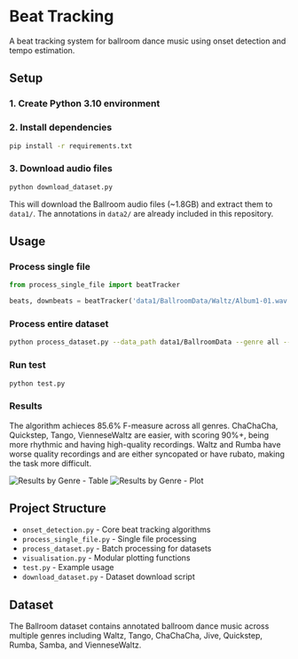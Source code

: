 # Beat Tracking

A beat tracking system for ballroom dance music using onset detection and tempo estimation.

## Setup

### 1. Create Python 3.10 environment

### 2. Install dependencies

```bash
pip install -r requirements.txt
```

### 3. Download audio files

```bash
python download_dataset.py
```

This will download the Ballroom audio files (~1.8GB) and extract them to `data1/`. The annotations in `data2/` are already included in this repository.

## Usage

### Process single file

```python
from process_single_file import beatTracker

beats, downbeats = beatTracker('data1/BallroomData/Waltz/Album1-01.wav')
```

### Process entire dataset

```bash
python process_dataset.py --data_path data1/BallroomData --genre all --save
```

### Run test

```bash
python test.py
```

### Results

The algorithm achieces 85.6% F-measure across all genres.
ChaChaCha, Quickstep, Tango, VienneseWaltz are easier, with scoring 90%+, being more rhythmic and having high-quality recordings.
Waltz and Rumba have worse quality recordings and are either syncopated or have rubato, making the task more difficult.

![Results by Genre - Table](https://github.com/user-attachments/assets/0f1ea826-310e-44b3-8dc3-93e985c761f0)
![Results by Genre - Plot](https://github.com/user-attachments/assets/9f8df034-f31c-4a20-87bc-111519d3074d)

## Project Structure

- `onset_detection.py` - Core beat tracking algorithms
- `process_single_file.py` - Single file processing
- `process_dataset.py` - Batch processing for datasets
- `visualisation.py` - Modular plotting functions
- `test.py` - Example usage
- `download_dataset.py` - Dataset download script

## Dataset

The Ballroom dataset contains annotated ballroom dance music across multiple genres including Waltz, Tango, ChaChaCha, Jive, Quickstep, Rumba, Samba, and VienneseWaltz.
